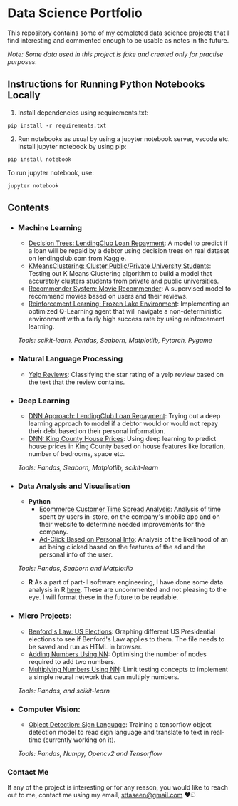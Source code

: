 # Data Science Portfolio
This repository contains some of my completed data science projects that I find interesting and commented enough to be usable as notes in the future.

_Note: Some data used in this project is fake and created only for practise purposes._

## Instructions for Running Python Notebooks Locally
1. Install dependencies using requirements.txt:
```
pip install -r requirements.txt
```
2. Run notebooks as usual by using a jupyter notebook server, vscode etc. Install jupyter notebook by using pip:
```
pip install notebook
```
To run jupyter notebook, use:
```
jupyter notebook
```

## Contents

- ### Machine Learning

	- [Decision Trees: LendingClub Loan Repayment](https://github.com/sttaseen/data-science-portfolio/blob/ad669c37a23218d422c88051d4c1087fdc9d794a/Supervised%20Machine%20Learning/Decision%20Tree%20and%20Random%20Forests/Decision%20Trees%20and%20Random%20Forest%20-%20LendingClub.ipynb): A model to predict if a loan will be repaid by a debtor using decision trees on real dataset on lendingclub.com from Kaggle.
	- [KMeansClustering: Cluster Public/Private University Students](https://github.com/sttaseen/data-science-portfolio/blob/ad669c37a23218d422c88051d4c1087fdc9d794a/Supervised%20Machine%20Learning/KNN/K%20Nearest%20Neighbors%20-%20Unlabelled%20Dataset.ipynb): Testing out K Means Clustering algorithm to build a model that accurately clusters students from private and public universities.
	- [Recommender System: Movie Recommender](https://github.com/sttaseen/data-science-portfolio/blob/ad669c37a23218d422c88051d4c1087fdc9d794a/Supervised%20Machine%20Learning/Recommender%20Systems/Movie%20Recommender%20System.ipynb): A supervised model to recommend movies based on users and their reviews.
	- [Reinforcement Learning: Frozen Lake Environment](https://github.com/sttaseen/Deep-Q-Learning): Implementing an optimized Q-Learning agent that will navigate a non-deterministic environment with a fairly high success rate by using reinforcement learning.

	_Tools: scikit-learn, Pandas, Seaborn, Matplotlib, Pytorch, Pygame_

- ### Natural Language Processing

	- [Yelp Reviews](https://github.com/sttaseen/data-science-portfolio/blob/ad669c37a23218d422c88051d4c1087fdc9d794a/Natural%20Language%20Processing/Yelp%20Reviews%20-%20NLP.ipynb): Classifying the star rating of a yelp review based on the text that the review contains.

- ### Deep Learning

	- [DNN Approach: LendingClub Loan Repayment](https://github.com/sttaseen/data-science-portfolio/blob/ad669c37a23218d422c88051d4c1087fdc9d794a/Deep%20Learning/Lending%20Club/Lending%20Club%20-%20DNN%20Approach.ipynb): Trying out a deep learning approach to model if a debtor would or would not repay their debt based on their personal information.
	- [DNN: King County House Prices](https://github.com/sttaseen/data-science-portfolio/blob/ad669c37a23218d422c88051d4c1087fdc9d794a/Deep%20Learning/Lending%20Club/House%20Prices/King%20County%20House%20Prices.ipynb): Using deep learning to predict house prices in King County based on house features like location, number of bedrooms, space etc.

	_Tools: Pandas, Seaborn, Matplotlib, scikit-learn_

- ### Data Analysis and Visualisation
	- __Python__
		- [Ecommerce Customer Time Spread Analysis](https://github.com/sttaseen/data-science-portfolio/blob/ad669c37a23218d422c88051d4c1087fdc9d794a/Supervised%20Machine%20Learning/Linear%20Regression/Ecommerce%20Company%20-%20Time%20Spent.ipynb): Analysis of time spent by users in-store, on the company's mobile app and on their website to determine needed improvements for the company.
		- [Ad-Click Based on Personal Info](https://github.com/sttaseen/data-science-portfolio/blob/ad669c37a23218d422c88051d4c1087fdc9d794a/Supervised%20Machine%20Learning/Logistic%20Regression/Ecommerce%20Logistic%20Regression.ipynb): Analysis of the likelihood of an ad being clicked based on the features of the ad and the personal info of the user.

		
	_Tools: Pandas, Seaborn and Matplotlib_

	- __R__ 
		As a part of part-II software engineering, I have done some data analysis in R [here](https://github.com/sttaseen/R-Exercises). These are uncommented and not pleasing to the eye. I will format these in the future to be readable.

- ### Micro Projects: 
	- [Benford's Law: US Elections](https://github.com/sttaseen/data-science-portfolio/blob/ad669c37a23218d422c88051d4c1087fdc9d794a/Other%20Projects/Benfords_Law_-_Elections.html): Graphing different US Presidential elections to see if Benford's Law applies to them. The file needs to be saved and run as HTML in browser.
	- [Adding Numbers Using NN](https://github.com/sttaseen/add-multiply-NN/blob/ef73029e9a570a0536dc4e89764b44b5bf22d576/Teaching%20a%20Machine%20How%20To%20Add.ipynb): Optimising the number of nodes required to add two numbers.
	- [Multiplying Numbers Using NN](https://github.com/sttaseen/add-multiply-NN/blob/ef73029e9a570a0536dc4e89764b44b5bf22d576/Teaching%20a%20Machine%20How%20to%20Multiply.ipynb): Limit testing concepts to implement a simple neural network that can multiply numbers.
	
	_Tools: Pandas, and scikit-learn_
	
- ### Computer Vision: 
	- [Object Detection: Sign Language](https://github.com/sttaseen/object-detector.git): Training a tensorflow object detection model to read sign language and translate to text in real-time (currently working on it).
	
	_Tools: Pandas, Numpy, Opencv2 and Tensorflow_
	
### Contact Me

If any of the project is interesting or for any reason, you would like to reach out to me, contact me using my email, sttaseen@gmail.com ❤️ඞ
